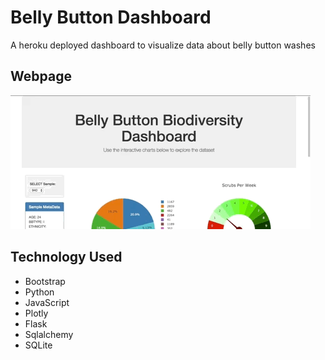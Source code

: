 # Belly Button Dashboard

A heroku deployed dashboard to visualize data about belly button washes

## Webpage
![webpage](./Belly_Button_Biodiversity/belly_button/belly-button.gif)

## Technology Used
* Bootstrap
* Python
* JavaScript
* Plotly
* Flask
* Sqlalchemy
* SQLite
